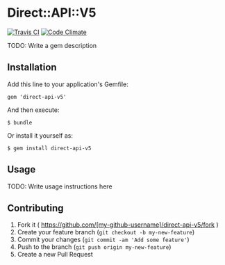 # Direct::API::V5

[![Travis CI](https://travis-ci.org/hrom512/direct-api-v5.svg?branch=master)](https://travis-ci.org/hrom512/direct-api-v5)
[![Code Climate](https://codeclimate.com/github/hrom512/direct-api-v5/badges/gpa.svg)](https://codeclimate.com/github/hrom512/direct-api-v5)

TODO: Write a gem description

## Installation

Add this line to your application's Gemfile:

    gem 'direct-api-v5'

And then execute:

    $ bundle

Or install it yourself as:

    $ gem install direct-api-v5

## Usage

TODO: Write usage instructions here

## Contributing

1. Fork it ( https://github.com/[my-github-username]/direct-api-v5/fork )
2. Create your feature branch (`git checkout -b my-new-feature`)
3. Commit your changes (`git commit -am 'Add some feature'`)
4. Push to the branch (`git push origin my-new-feature`)
5. Create a new Pull Request
